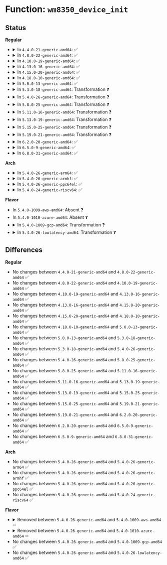 # Function: <code>wm8350_device_init</code>

## Status
<b>Regular</b>
<ul>
<li>
<details>
<summary>In <code>4.4.0-21-generic-amd64</code>: ✅</summary>

```c
int wm8350_device_init(struct wm8350 * wm8350, int irq, struct wm8350_platform_data * pdata)
```

```json
{
  "name": "wm8350_device_init",
  "collision_type": "Unique Global",
  "inline_type": "No",
  "funcs": [
    {
      "addr": 18446744071584630448,
      "name": "wm8350_device_init",
      "external": true,
      "loc": "drivers/mfd/wm8350-core.c:276",
      "file": "drivers/mfd/wm8350-core.c",
      "inline": "seen, unknown",
      "caller_inline": [],
      "caller_func": [
        "drivers/mfd/wm8350-i2c.c:wm8350_i2c_probe"
      ]
    }
  ],
  "symbols": [
    {
      "addr": 18446744071584630448,
      "name": "wm8350_device_init",
      "section": ".text",
      "bind": "STB_GLOBAL",
      "size": 1158
    }
  ]
}
```
</details>
</li>
<li>
<details>
<summary>In <code>4.8.0-22-generic-amd64</code>: ✅</summary>

```c
int wm8350_device_init(struct wm8350 * wm8350, int irq, struct wm8350_platform_data * pdata)
```

```json
{
  "name": "wm8350_device_init",
  "collision_type": "Unique Global",
  "inline_type": "No",
  "funcs": [
    {
      "addr": 18446744071584982944,
      "name": "wm8350_device_init",
      "external": true,
      "loc": "drivers/mfd/wm8350-core.c:276",
      "file": "drivers/mfd/wm8350-core.c",
      "inline": "seen, unknown",
      "caller_inline": [],
      "caller_func": [
        "drivers/mfd/wm8350-i2c.c:wm8350_i2c_probe"
      ]
    }
  ],
  "symbols": [
    {
      "addr": 18446744071584982944,
      "name": "wm8350_device_init",
      "section": ".text",
      "bind": "STB_GLOBAL",
      "size": 1185
    }
  ]
}
```
</details>
</li>
<li>
<details>
<summary>In <code>4.10.0-19-generic-amd64</code>: ✅</summary>

```c
int wm8350_device_init(struct wm8350 * wm8350, int irq, struct wm8350_platform_data * pdata)
```

```json
{
  "name": "wm8350_device_init",
  "collision_type": "Unique Global",
  "inline_type": "No",
  "funcs": [
    {
      "addr": 18446744071585166480,
      "name": "wm8350_device_init",
      "external": true,
      "loc": "drivers/mfd/wm8350-core.c:276",
      "file": "drivers/mfd/wm8350-core.c",
      "inline": "seen, unknown",
      "caller_inline": [],
      "caller_func": [
        "drivers/mfd/wm8350-i2c.c:wm8350_i2c_probe"
      ]
    }
  ],
  "symbols": [
    {
      "addr": 18446744071585166480,
      "name": "wm8350_device_init",
      "section": ".text",
      "bind": "STB_GLOBAL",
      "size": 1182
    }
  ]
}
```
</details>
</li>
<li>
<details>
<summary>In <code>4.13.0-16-generic-amd64</code>: ✅</summary>

```c
int wm8350_device_init(struct wm8350 * wm8350, int irq, struct wm8350_platform_data * pdata)
```

```json
{
  "name": "wm8350_device_init",
  "collision_type": "Unique Global",
  "inline_type": "No",
  "funcs": [
    {
      "addr": 18446744071585248160,
      "name": "wm8350_device_init",
      "external": true,
      "loc": "drivers/mfd/wm8350-core.c:276",
      "file": "drivers/mfd/wm8350-core.c",
      "inline": "seen, unknown",
      "caller_inline": [],
      "caller_func": [
        "drivers/mfd/wm8350-i2c.c:wm8350_i2c_probe"
      ]
    }
  ],
  "symbols": [
    {
      "addr": 18446744071585248160,
      "name": "wm8350_device_init",
      "section": ".text",
      "bind": "STB_GLOBAL",
      "size": 1131
    }
  ]
}
```
</details>
</li>
<li>
<details>
<summary>In <code>4.15.0-20-generic-amd64</code>: ✅</summary>

```c
int wm8350_device_init(struct wm8350 * wm8350, int irq, struct wm8350_platform_data * pdata)
```

```json
{
  "name": "wm8350_device_init",
  "collision_type": "Unique Global",
  "inline_type": "No",
  "funcs": [
    {
      "addr": 18446744071585675904,
      "name": "wm8350_device_init",
      "external": true,
      "loc": "drivers/mfd/wm8350-core.c:276",
      "file": "drivers/mfd/wm8350-core.c",
      "inline": "seen, unknown",
      "caller_inline": [],
      "caller_func": [
        "drivers/mfd/wm8350-i2c.c:wm8350_i2c_probe"
      ]
    }
  ],
  "symbols": [
    {
      "addr": 18446744071585675904,
      "name": "wm8350_device_init",
      "section": ".text",
      "bind": "STB_GLOBAL",
      "size": 1134
    }
  ]
}
```
</details>
</li>
<li>
<details>
<summary>In <code>4.18.0-10-generic-amd64</code>: ✅</summary>

```c
int wm8350_device_init(struct wm8350 * wm8350, int irq, struct wm8350_platform_data * pdata)
```

```json
{
  "name": "wm8350_device_init",
  "collision_type": "Unique Global",
  "inline_type": "No",
  "funcs": [
    {
      "addr": 18446744071585921856,
      "name": "wm8350_device_init",
      "external": true,
      "loc": "drivers/mfd/wm8350-core.c:276",
      "file": "drivers/mfd/wm8350-core.c",
      "inline": "seen, unknown",
      "caller_inline": [],
      "caller_func": [
        "drivers/mfd/wm8350-i2c.c:wm8350_i2c_probe"
      ]
    }
  ],
  "symbols": [
    {
      "addr": 18446744071585921856,
      "name": "wm8350_device_init",
      "section": ".text",
      "bind": "STB_GLOBAL",
      "size": 1135
    }
  ]
}
```
</details>
</li>
<li>
<details>
<summary>In <code>5.0.0-13-generic-amd64</code>: ✅</summary>

```c
int wm8350_device_init(struct wm8350 * wm8350, int irq, struct wm8350_platform_data * pdata)
```

```json
{
  "name": "wm8350_device_init",
  "collision_type": "Unique Global",
  "inline_type": "No",
  "funcs": [
    {
      "addr": 18446744071586058000,
      "name": "wm8350_device_init",
      "external": true,
      "loc": "drivers/mfd/wm8350-core.c:276",
      "file": "drivers/mfd/wm8350-core.c",
      "inline": "seen, unknown",
      "caller_inline": [],
      "caller_func": [
        "drivers/mfd/wm8350-i2c.c:wm8350_i2c_probe"
      ]
    }
  ],
  "symbols": [
    {
      "addr": 18446744071586058000,
      "name": "wm8350_device_init",
      "section": ".text",
      "bind": "STB_GLOBAL",
      "size": 1135
    }
  ]
}
```
</details>
</li>
<li>
<details>
<summary>In <code>5.3.0-18-generic-amd64</code>: Transformation ❓</summary>

```c
int wm8350_device_init(struct wm8350 * wm8350, int irq, struct wm8350_platform_data * pdata)
```

```json
{
  "name": "wm8350_device_init",
  "collision_type": "Unique Global",
  "inline_type": "No",
  "funcs": [
    {
      "addr": 0,
      "name": "wm8350_device_init",
      "external": true,
      "loc": "drivers/mfd/wm8350-core.c:272",
      "file": "drivers/mfd/wm8350-core.c",
      "inline": "seen, unknown",
      "caller_inline": [],
      "caller_func": [
        "drivers/mfd/wm8350-i2c.c:wm8350_i2c_probe"
      ]
    }
  ],
  "symbols": [
    {
      "addr": 18446744071586293280,
      "name": "wm8350_device_init.cold",
      "section": ".text",
      "bind": "STB_LOCAL",
      "size": 980
    },
    {
      "addr": 18446744071586292832,
      "name": "wm8350_device_init",
      "section": ".text",
      "bind": "STB_GLOBAL",
      "size": 136
    }
  ]
}
```
</details>
</li>
<li>
<details>
<summary>In <code>5.4.0-26-generic-amd64</code>: Transformation ❓</summary>

```c
int wm8350_device_init(struct wm8350 * wm8350, int irq, struct wm8350_platform_data * pdata)
```

```json
{
  "name": "wm8350_device_init",
  "collision_type": "Unique Global",
  "inline_type": "No",
  "funcs": [
    {
      "addr": 0,
      "name": "wm8350_device_init",
      "external": true,
      "loc": "drivers/mfd/wm8350-core.c:272",
      "file": "drivers/mfd/wm8350-core.c",
      "inline": "seen, unknown",
      "caller_inline": [],
      "caller_func": [
        "drivers/mfd/wm8350-i2c.c:wm8350_i2c_probe"
      ]
    }
  ],
  "symbols": [
    {
      "addr": 18446744071586441488,
      "name": "wm8350_device_init.cold",
      "section": ".text",
      "bind": "STB_LOCAL",
      "size": 980
    },
    {
      "addr": 18446744071586441040,
      "name": "wm8350_device_init",
      "section": ".text",
      "bind": "STB_GLOBAL",
      "size": 136
    }
  ]
}
```
</details>
</li>
<li>
<details>
<summary>In <code>5.8.0-25-generic-amd64</code>: Transformation ❓</summary>

```c
int wm8350_device_init(struct wm8350 * wm8350, int irq, struct wm8350_platform_data * pdata)
```

```json
{
  "name": "wm8350_device_init",
  "collision_type": "Unique Global",
  "inline_type": "No",
  "funcs": [
    {
      "addr": 0,
      "name": "wm8350_device_init",
      "external": true,
      "loc": "drivers/mfd/wm8350-core.c:272",
      "file": "drivers/mfd/wm8350-core.c",
      "inline": "seen, unknown",
      "caller_inline": [],
      "caller_func": [
        "drivers/mfd/wm8350-i2c.c:wm8350_i2c_probe"
      ]
    }
  ],
  "symbols": [
    {
      "addr": 18446744071587218127,
      "name": "wm8350_device_init.cold",
      "section": ".text",
      "bind": "STB_LOCAL",
      "size": 980
    },
    {
      "addr": 18446744071587217072,
      "name": "wm8350_device_init",
      "section": ".text",
      "bind": "STB_GLOBAL",
      "size": 134
    }
  ]
}
```
</details>
</li>
<li>
<details>
<summary>In <code>5.11.0-16-generic-amd64</code>: Transformation ❓</summary>

```c
int wm8350_device_init(struct wm8350 * wm8350, int irq, struct wm8350_platform_data * pdata)
```

```json
{
  "name": "wm8350_device_init",
  "collision_type": "Unique Global",
  "inline_type": "No",
  "funcs": [
    {
      "addr": 0,
      "name": "wm8350_device_init",
      "external": true,
      "loc": "drivers/mfd/wm8350-core.c:276",
      "file": "drivers/mfd/wm8350-core.c",
      "inline": "seen, unknown",
      "caller_inline": [],
      "caller_func": [
        "drivers/mfd/wm8350-i2c.c:wm8350_i2c_probe"
      ]
    }
  ],
  "symbols": [
    {
      "addr": 18446744071591502963,
      "name": "wm8350_device_init.cold",
      "section": ".text",
      "bind": "STB_LOCAL",
      "size": 980
    },
    {
      "addr": 18446744071587290944,
      "name": "wm8350_device_init",
      "section": ".text",
      "bind": "STB_GLOBAL",
      "size": 134
    }
  ]
}
```
</details>
</li>
<li>
<details>
<summary>In <code>5.13.0-19-generic-amd64</code>: Transformation ❓</summary>

```c
int wm8350_device_init(struct wm8350 * wm8350, int irq, struct wm8350_platform_data * pdata)
```

```json
{
  "name": "wm8350_device_init",
  "collision_type": "Unique Global",
  "inline_type": "No",
  "funcs": [
    {
      "addr": 0,
      "name": "wm8350_device_init",
      "external": true,
      "loc": "drivers/mfd/wm8350-core.c:276",
      "file": "drivers/mfd/wm8350-core.c",
      "inline": "seen, unknown",
      "caller_inline": [],
      "caller_func": [
        "drivers/mfd/wm8350-i2c.c:wm8350_i2c_probe"
      ]
    }
  ],
  "symbols": [
    {
      "addr": 18446744071591446001,
      "name": "wm8350_device_init.cold",
      "section": ".text",
      "bind": "STB_LOCAL",
      "size": 978
    },
    {
      "addr": 18446744071587178272,
      "name": "wm8350_device_init",
      "section": ".text",
      "bind": "STB_GLOBAL",
      "size": 134
    }
  ]
}
```
</details>
</li>
<li>
<details>
<summary>In <code>5.15.0-25-generic-amd64</code>: Transformation ❓</summary>

```c
int wm8350_device_init(struct wm8350 * wm8350, int irq, struct wm8350_platform_data * pdata)
```

```json
{
  "name": "wm8350_device_init",
  "collision_type": "Unique Global",
  "inline_type": "No",
  "funcs": [
    {
      "addr": 0,
      "name": "wm8350_device_init",
      "external": true,
      "loc": "drivers/mfd/wm8350-core.c:276",
      "file": "drivers/mfd/wm8350-core.c",
      "inline": "seen, unknown",
      "caller_inline": [],
      "caller_func": [
        "drivers/mfd/wm8350-i2c.c:wm8350_i2c_probe"
      ]
    }
  ],
  "symbols": [
    {
      "addr": 18446744071592507191,
      "name": "wm8350_device_init.cold",
      "section": ".text",
      "bind": "STB_LOCAL",
      "size": 978
    },
    {
      "addr": 18446744071587738480,
      "name": "wm8350_device_init",
      "section": ".text",
      "bind": "STB_GLOBAL",
      "size": 134
    }
  ]
}
```
</details>
</li>
<li>
<details>
<summary>In <code>5.19.0-21-generic-amd64</code>: Transformation ❓</summary>

```c
int wm8350_device_init(struct wm8350 * wm8350, int irq, struct wm8350_platform_data * pdata)
```

```json
{
  "name": "wm8350_device_init",
  "collision_type": "Unique Global",
  "inline_type": "No",
  "funcs": [
    {
      "addr": 0,
      "name": "wm8350_device_init",
      "external": true,
      "loc": "drivers/mfd/wm8350-core.c:276",
      "file": "drivers/mfd/wm8350-core.c",
      "inline": "seen, unknown",
      "caller_inline": [],
      "caller_func": [
        "drivers/mfd/wm8350-i2c.c:wm8350_i2c_probe"
      ]
    }
  ],
  "symbols": [
    {
      "addr": 18446744071594377278,
      "name": "wm8350_device_init.cold",
      "section": ".text",
      "bind": "STB_LOCAL",
      "size": 969
    },
    {
      "addr": 18446744071589084208,
      "name": "wm8350_device_init",
      "section": ".text",
      "bind": "STB_GLOBAL",
      "size": 156
    }
  ]
}
```
</details>
</li>
<li>
<details>
<summary>In <code>6.2.0-20-generic-amd64</code>: ✅</summary>

```c
int wm8350_device_init(struct wm8350 * wm8350, int irq, struct wm8350_platform_data * pdata)
```

```json
{
  "name": "wm8350_device_init",
  "collision_type": "Unique Global",
  "inline_type": "No",
  "funcs": [
    {
      "addr": 18446744071590619152,
      "name": "wm8350_device_init",
      "external": true,
      "loc": "drivers/mfd/wm8350-core.c:276",
      "file": "drivers/mfd/wm8350-core.c",
      "inline": "seen, unknown",
      "caller_inline": [],
      "caller_func": [
        "drivers/mfd/wm8350-i2c.c:wm8350_i2c_probe"
      ]
    }
  ],
  "symbols": [
    {
      "addr": 18446744071590619152,
      "name": "wm8350_device_init",
      "section": ".text",
      "bind": "STB_GLOBAL",
      "size": 1197
    }
  ]
}
```
</details>
</li>
<li>
<details>
<summary>In <code>6.5.0-9-generic-amd64</code>: ✅</summary>

```c
int wm8350_device_init(struct wm8350 * wm8350, int irq, struct wm8350_platform_data * pdata)
```

```json
{
  "name": "wm8350_device_init",
  "collision_type": "Unique Global",
  "inline_type": "No",
  "funcs": [
    {
      "addr": 18446744071590960240,
      "name": "wm8350_device_init",
      "external": true,
      "loc": "drivers/mfd/wm8350-core.c:276",
      "file": "drivers/mfd/wm8350-core.c",
      "inline": "seen, unknown",
      "caller_inline": [],
      "caller_func": [
        "drivers/mfd/wm8350-i2c.c:wm8350_i2c_probe"
      ]
    }
  ],
  "symbols": [
    {
      "addr": 18446744071590960240,
      "name": "wm8350_device_init",
      "section": ".text",
      "bind": "STB_GLOBAL",
      "size": 1179
    }
  ]
}
```
</details>
</li>
<li>
<details>
<summary>In <code>6.8.0-31-generic-amd64</code>: ✅</summary>

```c
int wm8350_device_init(struct wm8350 * wm8350, int irq, struct wm8350_platform_data * pdata)
```

```json
{
  "name": "wm8350_device_init",
  "collision_type": "Unique Global",
  "inline_type": "No",
  "funcs": [
    {
      "addr": 18446744071591304080,
      "name": "wm8350_device_init",
      "external": true,
      "loc": "drivers/mfd/wm8350-core.c:276",
      "file": "drivers/mfd/wm8350-core.c",
      "inline": "seen, unknown",
      "caller_inline": [],
      "caller_func": [
        "drivers/mfd/wm8350-i2c.c:wm8350_i2c_probe"
      ]
    }
  ],
  "symbols": [
    {
      "addr": 18446744071591304080,
      "name": "wm8350_device_init",
      "section": ".text",
      "bind": "STB_GLOBAL",
      "size": 1179
    }
  ]
}
```
</details>
</li>
</ul>
<b>Arch</b>
<ul>
<li>
<details>
<summary>In <code>5.4.0-26-generic-arm64</code>: ✅</summary>

```c
int wm8350_device_init(struct wm8350 * wm8350, int irq, struct wm8350_platform_data * pdata)
```

```json
{
  "name": "wm8350_device_init",
  "collision_type": "Unique Global",
  "inline_type": "No",
  "funcs": [
    {
      "addr": 18446603336499305328,
      "name": "wm8350_device_init",
      "external": true,
      "loc": "drivers/mfd/wm8350-core.c:272",
      "file": "drivers/mfd/wm8350-core.c",
      "inline": "seen, unknown",
      "caller_inline": [],
      "caller_func": [
        "drivers/mfd/wm8350-i2c.c:wm8350_i2c_probe"
      ]
    }
  ],
  "symbols": [
    {
      "addr": 18446603336499305328,
      "name": "wm8350_device_init",
      "section": ".text",
      "bind": "STB_GLOBAL",
      "size": 1016
    }
  ]
}
```
</details>
</li>
<li>
<details>
<summary>In <code>5.4.0-26-generic-armhf</code>: ✅</summary>

```c
int wm8350_device_init(struct wm8350 * wm8350, int irq, struct wm8350_platform_data * pdata)
```

```json
{
  "name": "wm8350_device_init",
  "collision_type": "Unique Global",
  "inline_type": "No",
  "funcs": [
    {
      "addr": 3231850000,
      "name": "wm8350_device_init",
      "external": true,
      "loc": "drivers/mfd/wm8350-core.c:272",
      "file": "drivers/mfd/wm8350-core.c",
      "inline": "seen, unknown",
      "caller_inline": [],
      "caller_func": [
        "drivers/mfd/wm8350-i2c.c:wm8350_i2c_probe"
      ]
    }
  ],
  "symbols": [
    {
      "addr": 3231850000,
      "name": "wm8350_device_init",
      "section": ".text",
      "bind": "STB_GLOBAL",
      "size": 1052
    }
  ]
}
```
</details>
</li>
<li>
<details>
<summary>In <code>5.4.0-26-generic-ppc64el</code>: ✅</summary>

```c
int wm8350_device_init(struct wm8350 * wm8350, int irq, struct wm8350_platform_data * pdata)
```

```json
{
  "name": "wm8350_device_init",
  "collision_type": "Unique Global",
  "inline_type": "No",
  "funcs": [
    {
      "addr": 13835058055292521936,
      "name": "wm8350_device_init",
      "external": true,
      "loc": "drivers/mfd/wm8350-core.c:272",
      "file": "drivers/mfd/wm8350-core.c",
      "inline": "seen, unknown",
      "caller_inline": [],
      "caller_func": [
        "drivers/mfd/wm8350-i2c.c:wm8350_i2c_probe"
      ]
    }
  ],
  "symbols": [
    {
      "addr": 13835058055292521936,
      "name": "wm8350_device_init",
      "section": ".text",
      "bind": "STB_GLOBAL",
      "size": 1304
    }
  ]
}
```
</details>
</li>
<li>
<details>
<summary>In <code>5.4.0-24-generic-riscv64</code>: ✅</summary>

```c
int wm8350_device_init(struct wm8350 * wm8350, int irq, struct wm8350_platform_data * pdata)
```

```json
{
  "name": "wm8350_device_init",
  "collision_type": "Unique Global",
  "inline_type": "No",
  "funcs": [
    {
      "addr": 18446743936276555536,
      "name": "wm8350_device_init",
      "external": true,
      "loc": "drivers/mfd/wm8350-core.c:272",
      "file": "drivers/mfd/wm8350-core.c",
      "inline": "seen, unknown",
      "caller_inline": [],
      "caller_func": [
        "drivers/mfd/wm8350-i2c.c:wm8350_i2c_probe"
      ]
    }
  ],
  "symbols": [
    {
      "addr": 18446743936276555536,
      "name": "wm8350_device_init",
      "section": ".text",
      "bind": "STB_GLOBAL",
      "size": 910
    }
  ]
}
```
</details>
</li>
</ul>
<b>Flavor</b>
<ul>
<li>
In <code>5.4.0-1009-aws-amd64</code>: Absent ❓
</li>
<li>
In <code>5.4.0-1010-azure-amd64</code>: Absent ❓
</li>
<li>
<details>
<summary>In <code>5.4.0-1009-gcp-amd64</code>: Transformation ❓</summary>

```c
int wm8350_device_init(struct wm8350 * wm8350, int irq, struct wm8350_platform_data * pdata)
```

```json
{
  "name": "wm8350_device_init",
  "collision_type": "Unique Global",
  "inline_type": "No",
  "funcs": [
    {
      "addr": 0,
      "name": "wm8350_device_init",
      "external": true,
      "loc": "drivers/mfd/wm8350-core.c:272",
      "file": "drivers/mfd/wm8350-core.c",
      "inline": "seen, unknown",
      "caller_inline": [],
      "caller_func": [
        "drivers/mfd/wm8350-i2c.c:wm8350_i2c_probe"
      ]
    }
  ],
  "symbols": [
    {
      "addr": 18446744071586389456,
      "name": "wm8350_device_init.cold",
      "section": ".text",
      "bind": "STB_LOCAL",
      "size": 980
    },
    {
      "addr": 18446744071586389008,
      "name": "wm8350_device_init",
      "section": ".text",
      "bind": "STB_GLOBAL",
      "size": 136
    }
  ]
}
```
</details>
</li>
<li>
<details>
<summary>In <code>5.4.0-26-lowlatency-amd64</code>: Transformation ❓</summary>

```c
int wm8350_device_init(struct wm8350 * wm8350, int irq, struct wm8350_platform_data * pdata)
```

```json
{
  "name": "wm8350_device_init",
  "collision_type": "Unique Global",
  "inline_type": "No",
  "funcs": [
    {
      "addr": 0,
      "name": "wm8350_device_init",
      "external": true,
      "loc": "drivers/mfd/wm8350-core.c:272",
      "file": "drivers/mfd/wm8350-core.c",
      "inline": "seen, unknown",
      "caller_inline": [],
      "caller_func": [
        "drivers/mfd/wm8350-i2c.c:wm8350_i2c_probe"
      ]
    }
  ],
  "symbols": [
    {
      "addr": 18446744071586501136,
      "name": "wm8350_device_init.cold",
      "section": ".text",
      "bind": "STB_LOCAL",
      "size": 980
    },
    {
      "addr": 18446744071586500688,
      "name": "wm8350_device_init",
      "section": ".text",
      "bind": "STB_GLOBAL",
      "size": 136
    }
  ]
}
```
</details>
</li>
</ul>

## Differences
<b>Regular</b>
<ul>
<li>
No changes between <code>4.4.0-21-generic-amd64</code> and <code>4.8.0-22-generic-amd64</code> ✅
</li>
<li>
No changes between <code>4.8.0-22-generic-amd64</code> and <code>4.10.0-19-generic-amd64</code> ✅
</li>
<li>
No changes between <code>4.10.0-19-generic-amd64</code> and <code>4.13.0-16-generic-amd64</code> ✅
</li>
<li>
No changes between <code>4.13.0-16-generic-amd64</code> and <code>4.15.0-20-generic-amd64</code> ✅
</li>
<li>
No changes between <code>4.15.0-20-generic-amd64</code> and <code>4.18.0-10-generic-amd64</code> ✅
</li>
<li>
No changes between <code>4.18.0-10-generic-amd64</code> and <code>5.0.0-13-generic-amd64</code> ✅
</li>
<li>
No changes between <code>5.0.0-13-generic-amd64</code> and <code>5.3.0-18-generic-amd64</code> ✅
</li>
<li>
No changes between <code>5.3.0-18-generic-amd64</code> and <code>5.4.0-26-generic-amd64</code> ✅
</li>
<li>
No changes between <code>5.4.0-26-generic-amd64</code> and <code>5.8.0-25-generic-amd64</code> ✅
</li>
<li>
No changes between <code>5.8.0-25-generic-amd64</code> and <code>5.11.0-16-generic-amd64</code> ✅
</li>
<li>
No changes between <code>5.11.0-16-generic-amd64</code> and <code>5.13.0-19-generic-amd64</code> ✅
</li>
<li>
No changes between <code>5.13.0-19-generic-amd64</code> and <code>5.15.0-25-generic-amd64</code> ✅
</li>
<li>
No changes between <code>5.15.0-25-generic-amd64</code> and <code>5.19.0-21-generic-amd64</code> ✅
</li>
<li>
No changes between <code>5.19.0-21-generic-amd64</code> and <code>6.2.0-20-generic-amd64</code> ✅
</li>
<li>
No changes between <code>6.2.0-20-generic-amd64</code> and <code>6.5.0-9-generic-amd64</code> ✅
</li>
<li>
No changes between <code>6.5.0-9-generic-amd64</code> and <code>6.8.0-31-generic-amd64</code> ✅
</li>
</ul>
<b>Arch</b>
<ul>
<li>
No changes between <code>5.4.0-26-generic-amd64</code> and <code>5.4.0-26-generic-arm64</code> ✅
</li>
<li>
No changes between <code>5.4.0-26-generic-amd64</code> and <code>5.4.0-26-generic-armhf</code> ✅
</li>
<li>
No changes between <code>5.4.0-26-generic-amd64</code> and <code>5.4.0-26-generic-ppc64el</code> ✅
</li>
<li>
No changes between <code>5.4.0-26-generic-amd64</code> and <code>5.4.0-24-generic-riscv64</code> ✅
</li>
</ul>
<b>Flavor</b>
<ul>
<li>
<details>
<summary>Removed between <code>5.4.0-26-generic-amd64</code> and <code>5.4.0-1009-aws-amd64</code> ➖</summary>

```c
int wm8350_device_init(struct wm8350 * wm8350, int irq, struct wm8350_platform_data * pdata)
```
</details>
</li>
<li>
<details>
<summary>Removed between <code>5.4.0-26-generic-amd64</code> and <code>5.4.0-1010-azure-amd64</code> ➖</summary>

```c
int wm8350_device_init(struct wm8350 * wm8350, int irq, struct wm8350_platform_data * pdata)
```
</details>
</li>
<li>
No changes between <code>5.4.0-26-generic-amd64</code> and <code>5.4.0-1009-gcp-amd64</code> ✅
</li>
<li>
No changes between <code>5.4.0-26-generic-amd64</code> and <code>5.4.0-26-lowlatency-amd64</code> ✅
</li>
</ul>

